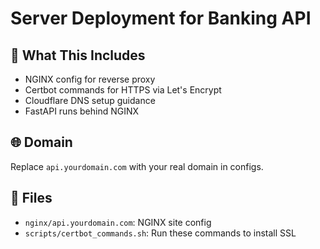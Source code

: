 # Server Deployment for Banking API

## 🔧 What This Includes
- NGINX config for reverse proxy
- Certbot commands for HTTPS via Let's Encrypt
- Cloudflare DNS setup guidance
- FastAPI runs behind NGINX

## 🌐 Domain
Replace `api.yourdomain.com` with your real domain in configs.

## 📁 Files
- `nginx/api.yourdomain.com`: NGINX site config
- `scripts/certbot_commands.sh`: Run these commands to install SSL

